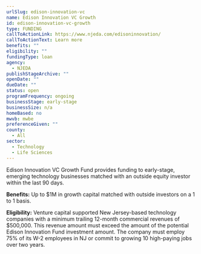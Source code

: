 ```yaml
---
urlSlug: edison-innovation-vc
name: Edison Innovation VC Growth
id: edison-innovation-vc-growth
type: FUNDING
callToActionLink: https://www.njeda.com/edisoninnovation/
callToActionText: Learn more
benefits: ""
eligibility: ""
fundingType: loan
agency:
  - NJEDA
publishStageArchive: ""
openDate: ""
dueDate: ""
status: open
programFrequency: ongoing
businessStage: early-stage
businessSize: n/a
homeBased: no
mwvb: mwbe
preferenceGiven: ""
county:
  - All
sector:
  - Technology
  - Life Sciences
---
```


Edison Innovation VC Growth Fund provides funding to early-stage, emerging technology businesses matched with an outside equity investor within the last 90 days.

**Benefits:** Up to $1M in growth capital matched with outside investors on a 1 to 1 basis.

**Eligibility:** Venture capital supported New Jersey-based technology companies with a minimum trailing 12-month commercial revenues of $500,000. This revenue amount must exceed the amount of the potential Edison Innovation Fund investment amount. The company must employ 75% of its W-2 employees in NJ or commit to growing 10 high-paying jobs over two years.
